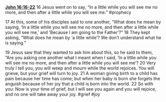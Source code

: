 **[John 16:16-22](http://www.blueletterbible.org/search/preSearch.cfm?Criteria=John+16.16-22&t=NIV)**
16 Jesus went on to say, “In a little while you will see me no more, and then after a little while you will see me.” #prophecy 

17 At this, some of his disciples said to one another, “What does he mean by saying, ‘In a little while you will see me no more, and then after a little while you will see me,’ and ‘Because I am going to the Father’?” 18 They kept asking, “What does he mean by ‘a little while’? We don’t understand what he is saying.”

19 Jesus saw that they wanted to ask him about this, so he said to them, “Are you asking one another what I meant when I said, ‘In a little while you will see me no more, and then after a little while you will see me’? 20 Very truly I tell you, you will weep and mourn while the world rejoices. You will grieve, but your grief will turn to joy. 21 A woman giving birth to a child has pain because her time has come; but when her baby is born she forgets the anguish because of her joy that a child is born into the world. 22 So with you: Now is your time of grief, but I will see you again and you will rejoice, and no one will take away your joy. #grief #joy